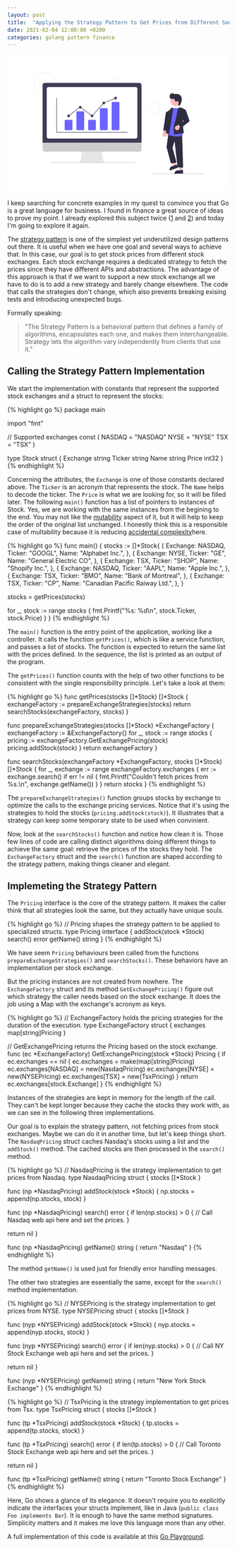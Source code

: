 ```yaml
---
layout: post
title:  "Applying the Strategy Pattern to Get Prices from Different Sources in Go"
date: 2021-02-04 12:00:00 +0200
categories: golang pattern finance
---
```


![Stock Prices](/images/posts/golang-strategy-pattern.png)

I keep searching for concrete examples in my quest to convince you that Go is a great language for business. I found in finance a great source of ideas to prove my point. I already explored this subject twice ([1](https://www.hildeberto.com/2020/04/dealing-with-money.html) and [2](https://www.hildeberto.com/2021/01/azure-function-golang.html)) and today I'm going to explore it again.

<!-- more -->

The [strategy pattern](https://en.wikipedia.org/wiki/Strategy_pattern) is one of the simplest yet underutilized design patterns out there. It is useful when we have one goal and several ways to achieve that. In this case, our goal is to get stock prices from different stock exchanges. Each stock exchange requires a dedicated strategy to fetch the prices since they have different APIs and abstractions. The advantage of this approach is that if we want to support a new stock exchange all we have to do is to add a new strategy and barely change elsewhere. The code that calls the strategies don't change, which also prevents breaking exising tests and introducing unexpected bugs.

Formally speaking:
> "The Strategy Pattern is a behavioral pattern that defines a family of algorithms, encapsulates each one, and makes them interchangeable. Strategy lets the algorithm vary independently from clients that use it."

## Calling the Strategy Pattern Implementation

We start the implementation with constants that represent the supported stock exchanges and a struct to represent the stocks:

{% highlight go %}
package main

import "fmt"

// Supported exchanges
const (
  NASDAQ = "NASDAQ"
  NYSE   = "NYSE"
  TSX    = "TSX"
)

type Stock struct {
  Exchange string
  Ticker   string
  Name     string
  Price    int32
}
{% endhighlight %}

Concerning the attributes, the `Exchange` is one of those constants declared above. The `Ticker` is an acronym that represents the stock. The `Name` helps to decode the ticker. The `Price` is what we are looking for, so it will be filled later. The following `main()` function has a list of pointers to instances of Stock. Yes, we are working with the same instances from the begining to the end. You may not like the [mutability](https://developer.mozilla.org/en-US/docs/Glossary/Mutable) aspect of it, but it will help to keep the order of the original list unchanged. I honestly think this is a responsible case of multability because it is reducing [accidental complexity](https://en.wikipedia.org/wiki/No_Silver_Bullet)here.

{% highlight go %}
func main() {
  stocks := []*Stock{
    {
      Exchange: NASDAQ,
      Ticker:   "GOOGL",
      Name:     "Alphabet Inc.",
    }, {
      Exchange: NYSE,
      Ticker:   "GE",
      Name:     "General Electric CO",
    }, {
      Exchange: TSX,
      Ticker:   "SHOP",
      Name:     "Shopify Inc.", 
    }, {
      Exchange: NASDAQ,
      Ticker:   "AAPL",
      Name:     "Apple Inc.",
    }, {
      Exchange: TSX,
      Ticker:   "BMO",
      Name:     "Bank of Montreal",
    }, {
      Exchange: TSX,
      Ticker:   "CP",
      Name:     "Canadian Pacific Raiway Ltd.",
    },
  }

  stocks = getPrices(stocks)

  for _, stock := range stocks {
    fmt.Printf("%s: %d\n", stock.Ticker, stock.Price)
  }
}
{% endhighlight %}

The `main()` function is the entry point of the application, working like a controller. It calls the function `getPrices()`, which is like a service function, and passes a list of stocks. The function is expected to return the same list with the prices defined. In the sequence, the list is printed as an output of the program. 

The `getPrices()` function counts with the help of two other functions to be consistent with the single responsibility principle. Let's take a look at them:

{% highlight go %}
func getPrices(stocks []*Stock) []*Stock {
  exchangeFactory := prepareExchangeStrategies(stocks)
  return searchStocks(exchangeFactory, stocks)
}

func prepareExchangeStrategies(stocks []*Stock) *ExchangeFactory {
  exchangeFactory := &ExchangeFactory{}
  for _, stock := range stocks {
    pricing := exchangeFactory.GetExchangePricing(stock)
    pricing.addStock(stock)
  }
  return exchangeFactory
}

func searchStocks(exchangeFactory *ExchangeFactory, stocks []*Stock) []*Stock {
  for _, exchange := range exchangeFactory.exchanges {
    err := exchange.search()
    if err != nil {
      fmt.Printf("Couldn't fetch prices from %s.\n", exchange.getName())
    }
  }
  return stocks
}
{% endhighlight %}

The `prepareExchangeStrategies()` function groups stocks by exchange to optimize the calls to the exchange pricing services. Notice that it's using the strategies to hold the stocks (`pricing.addStock(stock)`). It illustrates that a strategy can keep some temporary state to be used when convinient.

Now, look at the `searchStocks()` function and notice how clean it is. Those few lines of code are calling distinct algorithms doing different things to achieve the same goal: retrieve the prices of the stocks they hold. The `ExchangeFactory` struct and the `search()` function are shaped according to the strategy pattern, making things cleaner and elegant.

## Implemeting the Strategy Pattern

The `Pricing` interface is the core of the strategy pattern. It makes the caller think that all strategies look the same, but they actually have unique souls.

{% highlight go %}
// Pricing shapes the strategy pattern to be applied to specialized structs.
type Pricing interface {
  addStock(stock *Stock)
  search() error
  getName() string
}
{% endhighlight %}

We have seem `Pricing` behaviours been called from the functions `prepareExchangeStrategies()` and `searchStocks()`. These behaviors have an implementation per stock exchange.

But the pricing instances are not created from nowhere. The `ExchangeFactory` struct and its method `GetExchangePricing()` figure out which strategy the caller needs based on the stock exchange. It does the job using a Map with the exchange's acronym as keys.

{% highlight go %}
// ExchangeFactory holds the pricing strategies for the duration of the execution.
type ExchangeFactory struct {
  exchanges map[string]Pricing
}

// GetExchangePricing returns the Pricing based on the stock exchange.
func (ec *ExchangeFactory) GetExchangePricing(stock *Stock) Pricing {
  if ec.exchanges == nil {
    ec.exchanges = make(map[string]Pricing)
    ec.exchanges[NASDAQ] = new(NasdaqPricing)
    ec.exchanges[NYSE] = new(NYSEPricing)
    ec.exchanges[TSX] = new(TsxPricing)
  }
  return ec.exchanges[stock.Exchange]
}
{% endhighlight %}

Instances of the strategies are kept in memory for the length of the call. They can't be kept longer because they cache the stocks they work with, as we can see in the following three implementations.

Our goal is to explain the strategy pattern, not fetching prices from stock exchanges. Maybe we can do it in another time, but let's keep things short. The `NasdaqPricing` struct caches Nasdaq's stocks using a list and the `addStock()` method. The cached stocks are then processed in the `search()` method.

{% highlight go %}
// NasdaqPricing is the strategy implementation to get prices from Nasdaq.
type NasdaqPricing struct {
  stocks []*Stock
}

func (np *NasdaqPricing) addStock(stock *Stock) {
  np.stocks = append(np.stocks, stock)
}

func (np *NasdaqPricing) search() error {
  if len(np.stocks) > 0 {
    // Call Nasdaq web api here and set  the prices.
  }

  return nil
}

func (np *NasdaqPricing) getName() string {
  return "Nasdaq"
}
{% endhighlight %}

The method `getName()` is used just for friendly error handling messages.

The other two strategies are essentially the same, except for the `search()` method implementation.

{% highlight go %}
// NYSEPricing is the strategy implementation to get prices from NYSE.
type NYSEPricing struct {
  stocks []*Stock
}

func (nyp *NYSEPricing) addStock(stock *Stock) {
  nyp.stocks = append(nyp.stocks, stock)
}

func (nyp *NYSEPricing) search() error {
  if len(nyp.stocks) > 0 {
    // Call NY Stock Exchange web api here and set  the prices.
  }

  return nil
}

func (nyp *NYSEPricing) getName() string {
  return "New York Stock Exchange"
}
{% endhighlight %}

{% highlight go %}
// TsxPricing is the strategy implementation to get prices from Tsx.
type TsxPricing struct {
  stocks []*Stock
}

func (tp *TsxPricing) addStock(stock *Stock) {
  tp.stocks = append(tp.stocks, stock)
}

func (tp *TsxPricing) search() error {
  if len(tp.stocks) > 0 {
    // Call Toronto Stock Exchange web api here and set  the prices.
  }

  return nil
}

func (tp *TsxPricing) getName() string {
  return "Toronto Stock Exchange"
}
{% endhighlight %}

Here, Go shows a glance of its elegance. It doesn't require you to explicitly indicate the interfaces your structs implement, like in Java (`public class Foo implements Bar`). It is enough to have the same method signatures. Simplicity matters and it makes me love this language more than any other.

A full implementation of this code is available at this [Go Playground](https://play.golang.org/p/pL7qtlgPwqL).